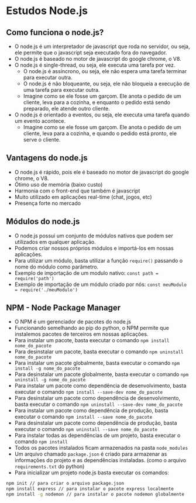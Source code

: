 # Estudos Node.js

## Como funciona o node.js?

- O node.js é um interpretador de javascript que roda no servidor, ou seja, ele permite que o javascript seja executado fora do navegador.
- O node.js é baseado no motor de javascript do google chrome, o V8.
- O node.js é single-thread, ou seja, ele executa uma tarefa por vez.
  - O node.js é assíncrono, ou seja, ele não espera uma tarefa terminar para executar outra.
  - O node.js é não bloqueante, ou seja, ele não bloqueia a execução de uma tarefa para executar outra.
  - Imagine como se ele fosse um garçom. Ele anota o pedido de um cliente, leva para a cozinha, e enquanto o pedido está sendo preparado, ele atende outro cliente.
- O node.js é orientado a eventos, ou seja, ele executa uma tarefa quando um evento acontece.
  - Imagine como se ele fosse um garçom. Ele anota o pedido de um cliente, leva para a cozinha, e quando o pedido está pronto, ele serve o cliente.

## Vantagens do node.js

- O node.js é rápido, pois ele é baseado no motor de javascript do google chrome, o V8.
- Ótimo uso de memória (baixo custo)
- Harmonia com o front-end que também é javascript
- Muito utilizado em aplicações real-time (chat, jogos, etc)
- Presença forte no mercado

## Módulos do node.js

- O node.js possui um conjunto de módulos nativos que podem ser utilizados em qualquer aplicação.
- Podemos criar nossos próprios módulos e importá-los em nossas aplicações.
- Para utilizar um módulo, basta utilizar a função `require()` passando o nome do módulo como parâmetro.
- Exemplo de importação de um modulo nativo: `const path = require('path')`
- Exemplo de importação de um módulo criado por nós: `const meuModulo = require('./meuModulo')`

## NPM - Node Package Manager

- O NPM é um gerenciador de pacotes do node.js
- Funcionando semelhando ao pip do python, o NPM permite que instalemos pacotes de terceiros em nossas aplicações.
- Para instalar um pacote, basta executar o comando `npm install nome_do_pacote`
- Para desinstalar um pacote, basta executar o comando `npm uninstall nome_do_pacote`
- Para instalar um pacote globalmente, basta executar o comando `npm install -g nome_do_pacote`
- Para desinstalar um pacote globalmente, basta executar o comando `npm uninstall -g nome_do_pacote`
- Para instalar um pacote como dependência de desenvolvimento, basta executar o comando `npm install --save-dev nome_do_pacote`
- Para desinstalar um pacote como dependência de desenvolvimento, basta executar o comando `npm uninstall --save-dev nome_do_pacote`
- Para instalar um pacote como dependência de produção, basta executar o comando `npm install --save nome_do_pacote`
- Para desinstalar um pacote como dependência de produção, basta executar o comando `npm uninstall --save nome_do_pacote`
- Para instalar todas as dependências de um projeto, basta executar o comando `npm install`
- Todos os pacotes instalados ficam armazenados na pasta `node_modules`
- Um arquivo chamado `package.json` é criado para armazenar as informações do projeto e as dependências instaladas. (como o arquivo `requirements.txt` do python)
- Para inicializar um projeto node.js basta executar os comandos:

```bash
npm init // para criar o arquivo package.json
npm install express // para instalar o pacote express localmente
npm install -g nodemon // para instalar o pacote nodemon globalmente
```
